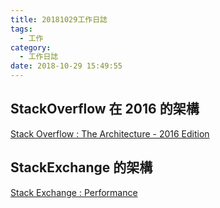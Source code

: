 ```yaml
---
title: 20181029工作日誌
tags:
  - 工作
category:
  - 工作日誌
date: 2018-10-29 15:49:55
---
```

## StackOverflow 在 2016 的架構 ##

[Stack Overflow : The Architecture - 2016 Edition](https://nickcraver.com/blog/2016/02/17/stack-overflow-the-architecture-2016-edition/)  

## StackExchange 的架構 ##

[Stack Exchange : Performance](https://stackexchange.com/performance)  